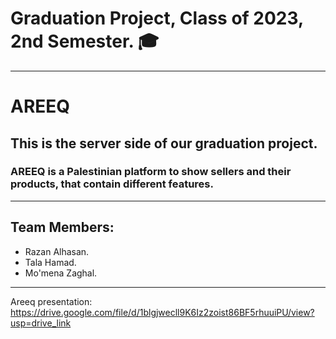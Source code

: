 # Graduation Project, Class of 2023, 2nd Semester. 🎓
---
# AREEQ
## This is the server side of our graduation project.
### AREEQ is a Palestinian platform to show sellers and their products, that contain different features.
---
## Team Members:
* Razan Alhasan.
* Tala Hamad.
* Mo'mena Zaghal.
---
Areeq presentation: https://drive.google.com/file/d/1blgjwecll9K6Iz2zoist86BF5rhuuiPU/view?usp=drive_link
